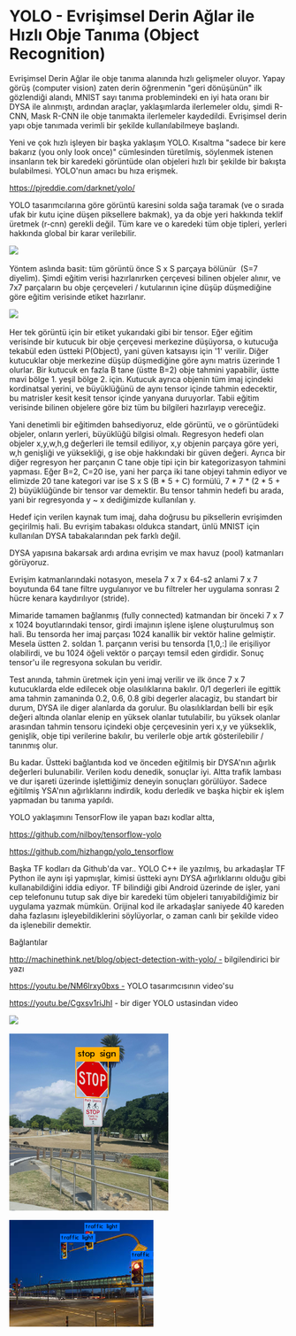 # YOLO - Evrişimsel Derin Ağlar ile Hızlı Obje Tanıma (Object Recognition)

Evrişimsel Derin Ağlar ile obje tanıma alanında hızlı gelişmeler
oluyor. Yapay görüş (computer vision) zaten derin öğrenmenin "geri
dönüşünün" ilk gözlendiği alandı, MNIST sayı tanıma problemindeki en
iyi hata oranı bir DYSA ile alınmıştı, ardından araçlar, yaklaşımlarda
ilerlemeler oldu, şimdi R-CNN, Mask R-CNN ile obje tanımakta
ilerlemeler kaydedildi. Evrişimsel derin yapı obje tanımada verimli
bir şekilde kullanılabilmeye başlandı.

Yeni ve çok hızlı işleyen bir başka yaklaşım YOLO. Kısaltma "sadece
bir kere bakarız (you only look once)" cümlesinden türetilmiş,
söylenmek istenen insanların tek bir karedeki görüntüde olan objeleri
hızlı bir şekilde bir bakışta bulabilmesi. YOLO'nun amacı bu hıza
erişmek.

https://pjreddie.com/darknet/yolo/

YOLO tasarımcılarına göre görüntü karesini solda sağa taramak (ve o
sırada ufak bir kutu içine düşen piksellere bakmak), ya da obje yeri
hakkında teklif üretmek (r-cnn) gerekli değil. Tüm kare ve o karedeki
tüm obje tipleri, yerleri hakkında global bir karar verilebilir.

![](Screenshot%2Bfrom%2B2017-10-30%2B11-06-26.png)

Yöntem aslında basit: tüm görüntü önce S x S parçaya bölünür  (S=7
diyelim). Şimdi eğitim verisi hazırlanırken çerçevesi bilinen objeler
alınır, ve 7x7 parçaların bu obje çerçeveleri / kutularının içine
düşüp düşmediğine göre eğitim verisinde etiket hazırlanır.

![](Screenshot%2Bfrom%2B2017-10-31%2B13-23-29.png)

Her tek görüntü için bir etiket yukarıdaki gibi bir tensor. Eğer
eğitim verisinde bir kutucuk bir obje çerçevesi merkezine düşüyorsa, o
kutucuğa tekabül eden üstteki P(Object), yani güven katsayısı için '1'
verilir. Diğer kutucuklar obje merkezine düşüp düşmediğine göre aynı
matris üzerinde 1 olurlar. Bir kutucuk en fazla B tane (üstte B=2)
obje tahmini yapabilir, üstte mavi bölge 1. yeşil bölge
2. için. Kutucuk ayrıca objenin tüm imaj içindeki kordinatsal yerini,
ve büyüklüğünü de aynı tensor içinde tahmin edecektir, bu matrisler
kesit kesit tensor içinde yanyana duruyorlar. Tabii eğitim verisinde
bilinen objelere göre biz tüm bu bilgileri hazırlayıp vereceğiz.

Yani denetimli bir eğitimden bahsediyoruz, elde görüntü, ve o
görüntüdeki objeler, onların yerleri, büyüklüğü bilgisi
olmalı. Regresyon hedefi olan objeler x,y,w,h,g değerleri ile temsil
ediliyor, x,y objenin parçaya göre yeri, w,h genişliği ve yüksekliği,
g ise obje hakkındaki bir güven değeri. Ayrıca bir diğer regresyon her
parçanın C tane obje tipi için bir kategorizasyon tahmini
yapması. Eğer B=2, C=20 ise, yani her parça iki tane objeyi tahmin
ediyor ve elimizde 20 tane kategori var ise S x S (B * 5 + C) formülü,
7 * 7 * (2 * 5 + 2) büyüklüğünde bir tensor var demektir. Bu tensor
tahmin hedefi bu arada, yani bir regresyonda y ~ x dediğimizde
kullanılan y.

Hedef için verilen kaynak tum imaj, daha doğrusu bu piksellerin
evrişimden geçirilmiş hali. Bu evrişim tabakası oldukca standart, ünlü
MNIST için kullanılan DYSA tabakalarından pek farklı değil.

DYSA yapısına bakarsak ardı ardına evrişim ve max havuz (pool)
katmanları görüyoruz.

Evrişim katmanlarındaki notasyon, mesela 7 x 7 x 64-s2 anlami 7 x 7
boyutunda 64 tane filtre uygulanıyor ve bu filtreler her uygulama
sonrası 2 hücre kenara kaydırılıyor (stride).

Mimaride tamamen bağlanmış (fully connected) katmandan bir önceki 7 x
7 x 1024 boyutlarındaki tensor, girdi imajının işlene işlene
oluşturulmuş son hali. Bu tensorda her imaj parçası 1024 kanallik bir
vektör haline gelmiştir. Mesela üstten 2. soldan 1. parçanın verisi bu
tensorda [1,0,:] ile erişiliyor olabilirdi, ve bu 1024 öğeli vektör o
parçayı temsil eden girdidir. Sonuç tensor'u ile regresyona sokulan bu
veridir.

Test anında, tahmin üretmek için yeni imaj verilir ve ilk önce 7 x 7
kutucuklarda elde edilecek obje olasılıklarına bakılır. 0/1 degerleri
ile egittik ama tahmin zamaninda 0.2, 0.6, 0.8 gibi degerler alacagiz,
bu standart bir durum, DYSA ile diger alanlarda da gorulur. Bu
olasılıklardan belli bir eşik değeri altında olanlar elenip en yüksek
olanlar tutulabilir, bu yüksek olanlar arasından tahmin tensoru
içindeki obje çerçevesinin yeri x,y ve yükseklik, genişlik, obje tipi
verilerine bakılır, bu verilerle obje artık gösterilebilir / tanınmış
olur.

Bu kadar. Üstteki bağlantıda kod ve önceden eğitilmiş bir DYSA'nın
ağırlık değerleri bulunabilir. Verilen kodu denedik, sonuçlar
iyi. Altta trafik lambası ve dur işareti üzerinde işlettiğimiz deneyin
sonuçları görülüyor. Sadece eğitilmiş YSA'nın ağırlıklarını indirdik,
kodu derledik ve başka hiçbir ek işlem yapmadan bu tanıma yapıldı.

YOLO yaklaşımını TensorFlow ile yapan bazı kodlar altta,

https://github.com/nilboy/tensorflow-yolo

https://github.com/hizhangp/yolo_tensorflow

Başka TF kodları da Github'da var.. YOLO C++ ile yazılmış, bu arkadaşlar TF Python ile aynı işi yapmışlar, kimisi üstteki aynı DYSA ağırlıklarını olduğu gibi kullanabildiğini iddia ediyor. TF bilindiği gibi Android üzerinde de işler, yani cep telefonunu tutup sak diye bir karedeki tüm objeleri tanıyabildiğimiz bir uygulama yazmak mümkün. Orijinal kod ile arkadaşlar saniyede 40 kareden daha fazlasını işleyebildiklerini söylüyorlar, o zaman canlı bir şekilde video da işlenebilir demektir.

Bağlantılar

http://machinethink.net/blog/object-detection-with-yolo/ - bilgilendirici bir yazı

https://youtu.be/NM6lrxy0bxs - YOLO tasarımcısının video'su

https://youtu.be/Cgxsv1riJhI - bir diger YOLO ustasindan video

![](Screenshot%2Bfrom%2BYou%2BOnly%2BLook%2BOnce%2B-%2BUnified%252C%2BReal-Time%2BObject%2BDetection-NM6lrxy0bxs.webm.png)

![](stoppred.png)

![](tlpred.png)
